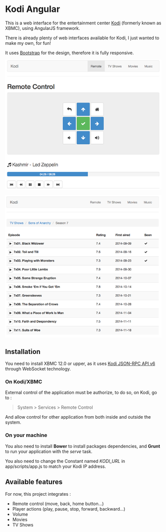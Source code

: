 # Kodi Angular

This is a web interface for the entertainment center [Kodi](http://kodi.tv/) (formerly known as XBMC), using AngularJS framework.

There is already plenty of web interfaces available for Kodi, I just wanted to make my own, for fun!

It uses [Bootstrap](http://getbootstrap.com/) for the design, therefore it is fully responsive.

![Screenshot](wiki/images/remote.png "Remote")

![Screenshot](wiki/images/tvshows.png "TV Shows")

## Installation

You need to install XBMC 12.0 or upper, as it uses [Kodi JSON-RPC API v6](http://kodi.wiki/view/JSON-RPC_API) through WebSocket technology.

### On Kodi/XBMC

External control of the application must be authorize, to do so, on Kodi, go to :
> System > Services > Remote Control

And allow control for other application from both inside and outside the system.

### On your machine

You also need to install __Bower__ to install packages dependencies, and __Grunt__ to run your application with the *serve* task.

You also need to change the Constant named *KODI_URL* in app/scripts/app.js to match your Kodi IP address.


## Available features

For now, this project integrates :

- Remote control (move, back, home button...)
- Player actions (play, pause, stop, forward, backward...)
- Volume
- Movies
- TV Shows

